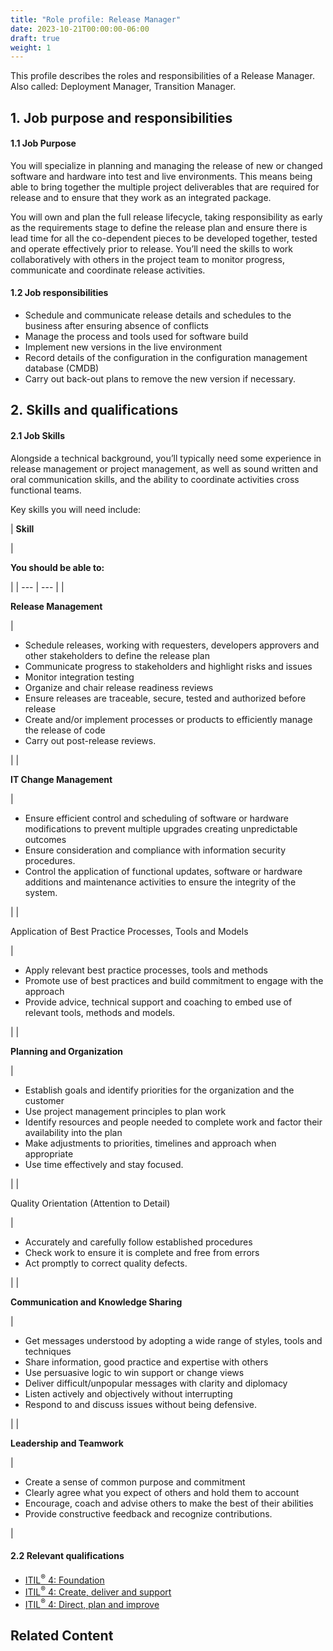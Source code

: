 ```yaml
---
title: "Role profile: Release Manager"
date: 2023-10-21T00:00:00-06:00
draft: true
weight: 1
---
```


This profile describes the roles and responsibilities of a Release Manager. Also called: Deployment Manager, Transition Manager.

## 1. Job purpose and responsibilities

#### 1.1 Job Purpose

You will specialize in planning and managing the release of new or changed software and hardware into test and live environments. This means being able to bring together the multiple project deliverables that are required for release and to ensure that they work as an integrated package.

You will own and plan the full release lifecycle, taking responsibility as early as the requirements stage to define the release plan and ensure there is lead time for all the co-dependent pieces to be developed together, tested and operate effectively prior to release. You’ll need the skills to work collaboratively with others in the project team to monitor progress, communicate and coordinate release activities.

#### 1.2 Job responsibilities

*   Schedule and communicate release details and schedules to the business after ensuring absence of conflicts
*   Manage the process and tools used for software build
*   Implement new versions in the live environment
*   Record details of the configuration in the configuration management database (CMDB)
*   Carry out back-out plans to remove the new version if necessary.

## 2. Skills and qualifications

#### 2.1 Job Skills

Alongside a technical background, you’ll typically need some experience in release management or project management, as well as sound written and oral communication skills, and the ability to coordinate activities cross functional teams.

Key skills you will need include:

| 
**Skill**

 | 

**You should be able to:**

 |
| --- | --- |
| 

**Release Management**

 | 

*   Schedule releases, working with requesters, developers approvers and other stakeholders to define the release plan
*   Communicate progress to stakeholders and highlight risks and issues
*   Monitor integration testing
*   Organize and chair release readiness reviews
*   Ensure releases are traceable, secure, tested and authorized before release
*   Create and/or implement processes or products to efficiently manage the release of code
*   Carry out post-release reviews.

 |
| 

**IT Change Management**

 | 

*   Ensure efficient control and scheduling of software or hardware modifications to prevent multiple upgrades creating unpredictable outcomes
*   Ensure consideration and compliance with information security procedures.
*   Control the application of functional updates, software or hardware additions and maintenance activities to ensure the integrity of the system.

 |
| 

Application of Best Practice Processes, Tools and Models

 | 

*   Apply relevant best practice processes, tools and methods
*   Promote use of best practices and build commitment to engage with the approach
*   Provide advice, technical support and coaching to embed use of relevant tools, methods and models.

 |
| 

**Planning and Organization**

 | 

*   Establish goals and identify priorities for the organization and the customer
*   Use project management principles to plan work
*   Identify resources and people needed to complete work and factor their availability into the plan
*   Make adjustments to priorities, timelines and approach when appropriate
*   Use time effectively and stay focused.

 |
| 

Quality Orientation (Attention to Detail)

 | 

*   Accurately and carefully follow established procedures
*   Check work to ensure it is complete and free from errors
*   Act promptly to correct quality defects.

 |
| 

**Communication and Knowledge Sharing**

 | 

*   Get messages understood by adopting a wide range of styles, tools and techniques
*   Share information, good practice and expertise with others
*   Use persuasive logic to win support or change views
*   Deliver difficult/unpopular messages with clarity and diplomacy
*   Listen actively and objectively without interrupting
*   Respond to and discuss issues without being defensive.

 |
| 

**Leadership and Teamwork**

 | 

*   Create a sense of common purpose and commitment
*   Clearly agree what you expect of others and hold them to account
*   Encourage, coach and advise others to make the best of their abilities
*   Provide constructive feedback and recognize contributions.

 |

#### 2.2 Relevant qualifications

*   [ITIL<sup>®</sup> 4: Foundation](https://www.axelos.com/certifications/itil-service-management/itil-4-foundation)
*   [ITIL<sup>®</sup> 4: Create, deliver and support](https://www.axelos.com/certifications/itil-service-management/managing-professional/create-deliver-and-support)
*   [ITIL<sup>®</sup> 4: Direct, plan and improve](https://www.axelos.com/certifications/itil-service-management/managing-professional/direct-plan-and-improve)

## Related Content
